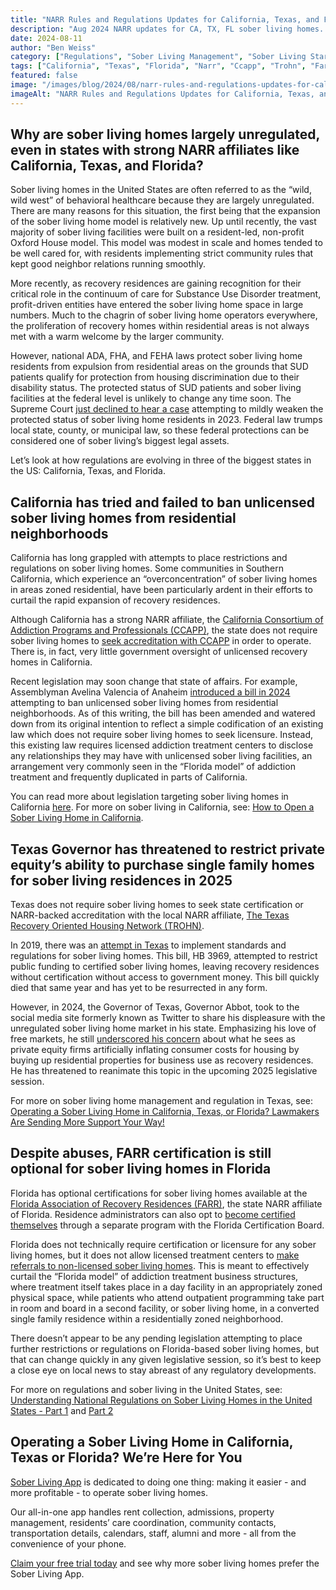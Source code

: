 ```yaml
---
title: "NARR Rules and Regulations Updates for California, Texas, and Florida Sober Living Homes"
description: "Aug 2024 NARR updates for CA, TX, FL sober living homes. Learn key regulations, certification (CCAPP, FARR, TROHN) & rules impacting recovery housing."
date: 2024-08-11
author: "Ben Weiss"
category: ["Regulations", "Sober Living Management", "Sober Living Startup", "Property Management", "Licensing"]
tags: ["California", "Texas", "Florida", "Narr", "Ccapp", "Trohn", "Farr"]
featured: false
image: "/images/blog/2024/08/narr-rules-and-regulations-updates-for-california-texas-and-florida-sober-living-homesnbsp/featured.jpg"
imageAlt: "NARR Rules and Regulations Updates for California, Texas, and Florida Sober Living Homes"
---
```


## Why are sober living homes largely unregulated, even in states with strong NARR affiliates like California, Texas, and Florida?

Sober living homes in the United States are often referred to as the “wild, wild west” of behavioral healthcare because they are largely unregulated. There are many reasons for this situation, the first being that the expansion of the sober living home model is relatively new. Up until recently, the vast majority of sober living facilities were built on a resident-led, non-profit Oxford House model. This model was modest in scale and homes tended to be well cared for, with residents implementing strict community rules that kept good neighbor relations running smoothly. 

More recently, as recovery residences are gaining recognition for their critical role in the continuum of care for Substance Use Disorder treatment, profit-driven entities have entered the sober living home space in large numbers. Much to the chagrin of sober living home operators everywhere, the proliferation of recovery homes within residential areas is not always met with a warm welcome by the larger community. 

However, national ADA, FHA, and FEHA laws protect sober living home residents from expulsion from residential areas on the grounds that SUD patients qualify for protection from housing discrimination due to their disability status. The protected status of SUD patients and sober living facilities at the federal level is unlikely to change any time soon. The Supreme Court [just declined to hear a case](<https://www.jdsupra.com/legalnews/u-s-supreme-court-declines-to-consider-8835529/>) attempting to mildly weaken the protected status of sober living home residents in 2023. Federal law trumps local state, county, or municipal law, so these federal protections can be considered one of sober living’s biggest legal assets. 

Let’s look at how regulations are evolving in three of the biggest states in the US: California, Texas, and Florida.

## California has tried and failed to ban unlicensed sober living homes from residential neighborhoods

California has long grappled with attempts to place restrictions and regulations on sober living homes. Some communities in Southern California, which experience an “overconcentration” of sober living homes in areas zoned residential, have been particularly ardent in their efforts to curtail the rapid expansion of recovery residences.

Although California has a strong NARR affiliate, the [California Consortium of Addiction Programs and Professionals (CCAPP)](<https://ccapp.us/>), the state does not require sober living homes to [seek accreditation with CCAPP](<https://ccapprecoveryresidences.org/templates/>) in order to operate. There is, in fact, very little government oversight of unlicensed recovery homes in California. 

Recent legislation may soon change that state of affairs. For example, Assemblyman Avelina Valencia of Anaheim [introduced a bill in 2024 ](<https://leginfo.legislature.ca.gov/faces/billTextClient.xhtml?bill_id=202320240AB2574>)attempting to ban unlicensed sober living homes from residential neighborhoods. As of this writing, the bill has been amended and watered down from its original intention to reflect a simple codification of an existing law which does not require sober living homes to seek licensure. Instead, this existing law requires licensed addiction treatment centers to disclose any relationships they may have with unlicensed sober living facilities, an arrangement very commonly seen in the “Florida model” of addiction treatment and frequently duplicated in parts of California. 

You can read more about legislation targeting sober living homes in California [here](<https://www.calcities.org/home/post/2024/03/27/cal-cities-moves-recovery-housing-reform-forward>). For more on sober living in California, see: [How to Open a Sober Living Home in California](<../../../2021/5/11/how-to-open-a-sober-living-home-in-california.html>).

## Texas Governor has threatened to restrict private equity’s ability to purchase single family homes for sober living residences in 2025

Texas does not require sober living homes to seek state certification or NARR-backed accreditation with the local NARR affiliate, [The Texas Recovery Oriented Housing Network (TROHN)](<http://www.recoverypeople.org/trohn/>). 

In 2019, there was an [attempt in Texas](<https://www.billtrack50.com/billdetail/1098148>) to implement standards and regulations for sober living homes. This bill, HB 3969, attempted to restrict public funding to certified sober living homes, leaving recovery residences without certification without access to government money. This bill quickly died that same year and has yet to be resurrected in any form. 

However, in 2024, the Governor of Texas, Governor Abbot, took to the social media site formerly known as Twitter to share his displeasure with the unregulated sober living home market in his state. Emphasizing his love of free markets, he still [underscored his concern](<https://candysdirt.com/2024/03/22/homeowners-hope-proposed-legislation-will-curb-boarding-home-rentals-in-single-family-neighborhoods/>) about what he sees as private equity firms artificially inflating consumer costs for housing by buying up residential properties for business use as recovery residences. He has threatened to reanimate this topic in the upcoming 2025 legislative session. 

For more on sober living home management and regulation in Texas, see: [Operating a Sober Living Home in California, Texas, or Florida? Lawmakers Are Sending More Support Your Way! ](<../../../2022/8/3/operating-a-sober-living-home-in-california-texas-or-florida-lawmakers-are-sending-more-support-your-waynbsp.html>)

## Despite abuses, FARR certification is still optional for sober living homes in Florida

Florida has optional certifications for sober living homes available at the [Florida Association of Recovery Residences (FARR)](<https://www.farronline.org/>), the state NARR affiliate of Florida. Residence administrators can also opt to [become certified themselves](<https://flcertificationboard.org/certifications/certified-recovery-residence-administrator/>) through a separate program with the Florida Certification Board.

Florida does not technically require certification or licensure for any sober living homes, but it does not allow licensed treatment centers to [make referrals to non-licensed sober living homes](<https://www.myflfamilies.com/service-programs/samh/recovery-residence/>). This is meant to effectively curtail the “Florida model” of addiction treatment business structures, where treatment itself takes place in a day facility in an appropriately zoned physical space, while patients who attend outpatient programming take part in room and board in a second facility, or sober living home, in a converted single family residence within a residentially zoned neighborhood. 

There doesn’t appear to be any pending legislation attempting to place further restrictions or regulations on Florida-based sober living homes, but that can change quickly in any given legislative session, so it’s best to keep a close eye on local news to stay abreast of any regulatory developments.

For more on regulations and sober living in the United States, see: [Understanding National Regulations on Sober Living Homes in the United States - Part 1](<../../../2021/8/3/understanding-national-regulations-on-sober-living-homes-in-the-united-states-part-1.html>) and [Part 2](<../../../2021/8/17/understanding-national-regulations-on-sober-living-homes-in-the-united-states-part-2.html>)

## Operating a Sober Living Home in California, Texas or Florida? We’re Here for You

[Sober Living App](<../../../../index.html>) is dedicated to doing one thing: making it easier - and more profitable - to operate sober living homes. 

Our all-in-one app handles rent collection, admissions, property management, residents’ care coordination, community contacts, transportation details, calendars, staff, alumni and more - all from the convenience of your phone. 

[Claim your free trial today](<https://behavehealth.com/get-started?__hstc=135632115.075701b9fb7ccd58adc7b5b57a792227.1708902226082.1722205853113.1722795767849.32&__hssc=135632115.7.1722795767849&__hsfp=3530606189>) and see why more sober living homes prefer the Sober Living App.